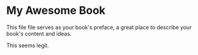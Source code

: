 # My Awesome Book

This file file serves as your book's preface, a great place to describe your book's content and ideas.

This seems legit.